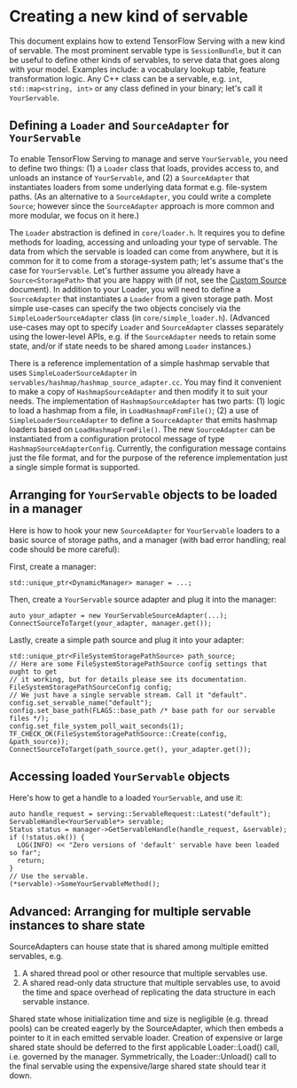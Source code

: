 ---
---

# Creating a new kind of servable

This document explains how to extend TensorFlow Serving with a new kind of
servable. The most prominent servable type is `SessionBundle`, but it can be
useful to define other kinds of servables, to serve data that goes along with
your model. Examples include: a vocabulary lookup table, feature transformation
logic. Any C++ class can be a servable, e.g. `int`, `std::map<string, int>`
or any class defined in your binary; let's call it `YourServable`.

## Defining a `Loader` and `SourceAdapter` for `YourServable`

To enable TensorFlow Serving to manage and serve `YourServable`, you need to
define two things: (1) a `Loader` class that loads, provides access to, and
unloads an instance of `YourServable`, and (2) a `SourceAdapter` that
instantiates loaders from some underlying data format e.g. file-system paths.
(As an alternative to a `SourceAdapter`, you could write a complete `Source`;
however since the `SourceAdapter` approach is more common and more modular, we
focus on it here.)

The `Loader` abstraction is defined in `core/loader.h`. It requires you to
define methods for loading, accessing and unloading your type of servable. The
data from which the servable is loaded can come from anywhere, but it is common
for it to come from a storage-system path; let's assume that's the case for
`YourServable`. Let's further assume you already have a `Source<StoragePath>`
that you are happy with (if not, see the [Custom Source](custom_source)
document). In addition to your Loader, you will need to define a `SourceAdapter`
that instantiates a `Loader` from a given storage path. Most simple use-cases
can specify the two objects concisely via the `SimpleLoaderSourceAdapter` class
(in `core/simple_loader.h`). (Advanced use-cases may opt to specify `Loader`
and `SourceAdapter` classes separately using the lower-level APIs, e.g. if the
`SourceAdapter` needs to retain some state, and/or if state needs to be shared
among `Loader` instances.)

There is a reference implementation of a simple hashmap servable that uses
`SimpleLoaderSourceAdapter` in `servables/hashmap/hashmap_source_adapter.cc`.
You may find it convenient to make a copy of `HashmapSourceAdapter` and then
modify it to suit your needs. The implementation of `HashmapSourceAdapter` has
two parts: (1) logic to load a hashmap from a file, in `LoadHashmapFromFile()`;
(2) a use of `SimpleLoaderSourceAdapter` to define a `SourceAdapter` that emits
hashmap loaders based on `LoadHashmapFromFile()`. The new `SourceAdapter` can be
instantiated from a configuration protocol message of type
`HashmapSourceAdapterConfig`. Currently, the configuration message contains just
the file format, and for the purpose of the reference implementation just a
single simple format is supported.

## Arranging for `YourServable` objects to be loaded in a manager

Here is how to hook your new `SourceAdapter` for `YourServable` loaders to a
basic source of storage paths, and a manager (with bad error handling; real code
should be more careful):

First, create a manager:

~~~
std::unique_ptr<DynamicManager> manager = ...;
~~~

Then, create a `YourServable` source adapter and plug it into the manager:

~~~
auto your_adapter = new YourServableSourceAdapter(...);
ConnectSourceToTarget(your_adapter, manager.get());
~~~

Lastly, create a simple path source and plug it into your adapter:

~~~
std::unique_ptr<FileSystemStoragePathSource> path_source;
// Here are some FileSystemStoragePathSource config settings that ought to get
// it working, but for details please see its documentation.
FileSystemStoragePathSourceConfig config;
// We just have a single servable stream. Call it "default".
config.set_servable_name("default");
config.set_base_path(FLAGS::base_path /* base path for our servable files */);
config.set_file_system_poll_wait_seconds(1);
TF_CHECK_OK(FileSystemStoragePathSource::Create(config, &path_source));
ConnectSourceToTarget(path_source.get(), your_adapter.get());
~~~

## Accessing loaded `YourServable` objects

Here's how to get a handle to a loaded `YourServable`, and use it:

~~~
auto handle_request = serving::ServableRequest::Latest("default");
ServableHandle<YourServable*> servable;
Status status = manager->GetServableHandle(handle_request, &servable);
if (!status.ok()) {
  LOG(INFO) << "Zero versions of 'default' servable have been loaded so far";
  return;
}
// Use the servable.
(*servable)->SomeYourServableMethod();
~~~

## Advanced: Arranging for multiple servable instances to share state

SourceAdapters can house state that is shared among multiple emitted servables,
e.g.

  1. A shared thread pool or other resource that multiple servables use.
  2. A shared read-only data structure that multiple servables use, to avoid
     the time and space overhead of replicating the data structure in each
     servable instance.

Shared state whose initialization time and size is negligible (e.g. thread
pools) can be created eagerly by the SourceAdapter, which then embeds a pointer
to it in each emitted servable loader. Creation of expensive or large shared
state should be deferred to the first applicable Loader::Load() call, i.e.
governed by the manager. Symmetrically, the Loader::Unload() call to the
final servable using the expensive/large shared state should tear it down.
